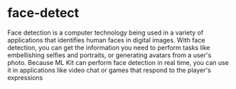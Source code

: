 # face-detect
Face detection is a computer technology being used in a variety of applications that identifies human faces in digital images. 
With face detection, you can get the information you need to perform tasks like embellishing selfies and portraits, or generating avatars from a user's photo. Because ML Kit can perform face detection in real time, you can use it in applications like video chat or games that respond to the player's expressions

